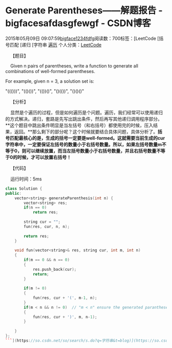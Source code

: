 # Generate Parentheses——解题报告 - bigfacesafdasgfewgf - CSDN博客





2015年05月09日 09:07:59[bigface1234fdfg](https://me.csdn.net/puqutogether)阅读数：700标签：[LeetCode																[括号匹配																[递归																[字符串																[遍历](https://so.csdn.net/so/search/s.do?q=遍历&t=blog)
个人分类：[LeetCode](https://blog.csdn.net/puqutogether/article/category/2832605)








    【题目】

    Given n pairs of parentheses, write a function to generate all combinations of well-formed parentheses.


For example, given n = 3, a solution set is:


"((()))", "(()())", "(())()", "()(())", "()()()"







    【分析】

    显然是个遍历的过程，但是如何遍历是个问题。遍历，我们经常可以使用递归的方式解决。递归，套路是先写出跳出条件，然后再写其他递归调用程序部分。**这个题目中跳出条件明显是当左括号（和右括号）都使用完的时候，压入结果，返回。**那么剩下的部分呢？这个时候就要结合具体问题，具体分析了。**括号匹配最核心的是，生成的括号一定要是well-formed。这就需要当前生成的cur字符串中，一定要保证左括号的数量小于右括号数量。所以，如果左括号数量m不等于0，则可以继续放置，而当左括号数量小于右括号数量，并且右括号数量不等于0的时候，才可以放置右括号！**







    【代码】

    运行时间：5ms






```cpp
class Solution {
public:
    vector<string> generateParenthesis(int n) {
        vector<string> res;
        if(n == 0)
            return res;
            
        string cur = "";
        fun(res, cur, n, n);
        
        return res;
    }
    
    void fun(vector<string>& res, string cur, int m, int n)
    {
        if(m == 0 && n == 0)
        {
            res.push_back(cur);
            return;
        }
        
        if(m != 0)
        {
            fun(res, cur + '(', m-1, n);
        }
        if(m < n && n != 0)  // "m < n" ensure the generated parantheses are well-formed
        {
            fun(res, cur + ')', m, n-1);
        }
        
    }
};
```](https://so.csdn.net/so/search/s.do?q=字符串&t=blog)](https://so.csdn.net/so/search/s.do?q=递归&t=blog)](https://so.csdn.net/so/search/s.do?q=括号匹配&t=blog)](https://so.csdn.net/so/search/s.do?q=LeetCode&t=blog)




